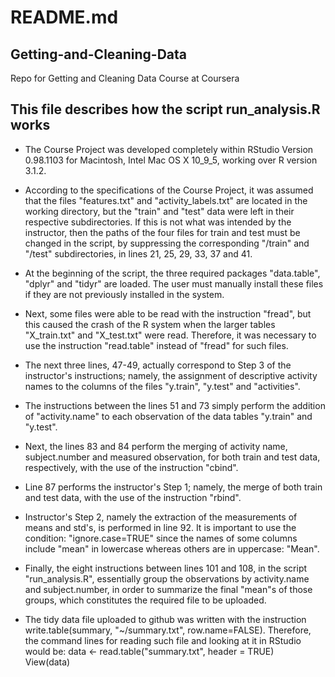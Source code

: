 # README.md

## Getting-and-Cleaning-Data
Repo for Getting and Cleaning Data Course at Coursera

## This file describes how the script run_analysis.R works

* The Course Project was developed completely within RStudio Version 0.98.1103 for Macintosh, Intel Mac OS X 10_9_5, working over R version 3.1.2.

* According to the specifications of the Course Project, it was assumed that the files "features.txt" and "activity_labels.txt" are located in the working directory, but the "train" and "test" data were left in their respective subdirectories. If this is not what was intended by the instructor, then the paths of the four files for train and test must be changed in the script, by suppressing the corresponding "/train" and "/test" subdirectories, in lines 21, 25, 29, 33, 37 and 41.

* At the beginning of the script, the three required packages "data.table", "dplyr" and "tidyr" are loaded. The user must manually install these files if they are not previously installed in the system.

* Next, some files were able to be read with the instruction "fread", but this caused the crash of the R system when the larger tables "X_train.txt" and "X_test.txt" were read. Therefore, it was necessary to use the instruction "read.table" instead of "fread" for such files.

* The next three lines, 47-49, actually correspond to Step 3 of the instructor's instructions; namely, the assignment of descriptive activity names to the columns of the files "y.train", "y.test" and "activities".

* The instructions between the lines 51 and 73 simply perform the addition of "activity.name" to each observation of the data tables "y.train" and "y.test".

* Next, the lines 83 and 84 perform the merging of activity name, subject.number and measured observation, for both train and test data, respectively, with the use of the instruction "cbind".

* Line 87 performs the instructor's Step 1; namely, the merge of both train and test data, with the use of the instruction "rbind".

* Instructor's Step 2, namely the extraction of the measurements of means and std's, is performed in line 92. It is important to use the condition: "ignore.case=TRUE" since the names of some columns include "mean" in lowercase whereas others are in uppercase: "Mean".

* Finally, the eight instructions between lines 101 and 108, in the script "run_analysis.R", essentially group the observations by activity.name and subject.number, in order to summarize the final "mean"s of those groups, which constitutes the required file to be uploaded.

* The tidy data file uploaded to github was written with the instruction  write.table(summary, "~/summary.txt", row.name=FALSE). Therefore, the command lines for reading such file and looking at it in RStudio would be: 
    data <- read.table("summary.txt", header = TRUE)     
    View(data)

